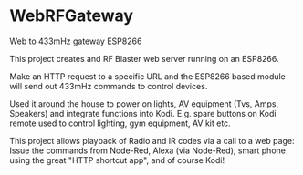 # WebRFGateway

Web to 433mHz gateway ESP8266 

This project creates and RF Blaster web server running on an ESP8266. 

Make an HTTP request to a specific URL and the ESP8266 based module will send out 433mHz commands to control devices.

Used it around the house to power on lights, AV equipment (Tvs, Amps, Speakers) and integrate functions into Kodi. 
E.g. spare buttons on Kodi remote used to control lighting, gym equipment, AV kit etc.

This project allows playback of Radio and IR codes via a call to a web page: Issue the commands from Node-Red, 
Alexa (via Node-Red), smart phone using the great "HTTP shortcut app", and of course Kodi!
